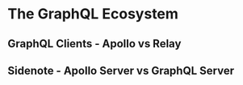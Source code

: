 # The GraphQL Ecosystem

## GraphQL Clients - Apollo vs Relay

## Sidenote - Apollo Server vs GraphQL Server
